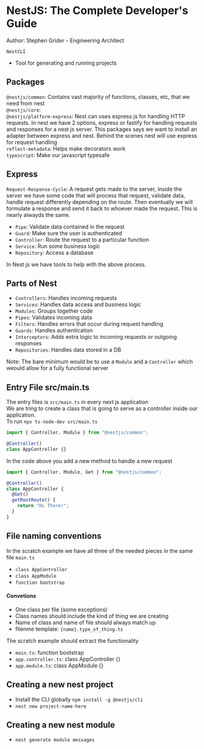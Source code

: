 # NestJS: The Complete Developer's Guide

Author: Stephen Grider - Engineering Architect

`NestCLI`

- Tool for generating and running projects

## Packages

`@nestjs/common`: Contains vast majority of functions, classes, etc, that we need from nest  
`@nestjs/core`:  
`@nestjs/platform-express`: Nest can uses espress js for handling HTTP requests. In nest we have 2 options, express or fastify for handling requests and responses for a nest js server. This packages says we want to install an adapter between express and nest. Behind the scenes nest will use express for request handling  
`reflect-metadata`: Helps make decorators work  
`typescript`: Make our javascript typesafe

## Express

`Request-Response-Cycle`: A request gets made to the server, inside the server we have some code that will process that request, validate data, handle request differently depending on the route. Then eventually we will formulate a response and send it back to whoever made the request. This is nearly alwayds the same.

- `Pipe`: Validate data contained in the request
- `Guard`: Make sure the user is authenticated
- `Controller`: Route the request to a particular function
- `Service`: Run some business logic
- `Repository`: Access a database

In Nest js we have tools to help with the above process.

## Parts of Nest

- `Controllers`: Handles incoming requests
- `Services`: Handles data access and business logic
- `Modules`: Groups together code
- `Pipes`: Validates incoming data
- `Filters`: Handles errors that occur during request handling
- `Guards`: Handles authentication
- `Interceptors`: Adds extra logic to incoming requests or outgoing responses
- `Repositories`: Handles data stored in a DB

Note: The bare minimum would be to use a `Module` and a `Controller` which weould allow for a fully functional server

## Entry File src/main.ts

The entry files is `src/main.ts` in every next js application  
We are tring to create a class that is going to serve as a controller inside our application.  
To run `npx ts-node-dev src/main.ts`

```js
import { Controller, Module } from "@nestjs/common";

@Controller()
class AppController {}
```

In the code above you add a new method to handle a new request

```js
import { Controller, Module, Get } from "@nestjs/common";

@Controller()
class AppController {
  @Get()
  getRootRoute() {
    return "Hi There!";
  }
}
```

## File naming conventions

In the scratch example we have all three of the needed pieces in the same file
`main.ts`

- `class AppController`
- `class AppModule`
- `function bootstrap`

#### Convetions

- One class per file (some exceptions)
- Class names should include the kind of thing we are creating
- Name of class and name of file should always match up
- filenme template: `{name}.type_of_thing.ts`

The scratch example should extract the functionality

- `main.ts`: function bootstrap
- `app.controller.ts`: class AppController {}
- `app.module.ts`: class AppModule {}

## Creating a new nest project

- Install the CLI globally `npm install -g @nestjs/cli`
- `nest new project-name-here`

## Creating a new nest module

- `nest generate module messages`
